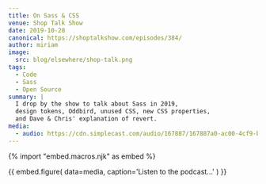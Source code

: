 ```yaml
---
title: On Sass & CSS
venue: Shop Talk Show
date: 2019-10-28
canonical: https://shoptalkshow.com/episodes/384/
author: miriam
image:
  src: blog/elsewhere/shop-talk.png
tags:
  - Code
  - Sass
  - Open Source
summary: |
  I drop by the show to talk about Sass in 2019,
  design tokens, Oddbird, unused CSS, new CSS properties,
  and Dave & Chris' explanation of revert.
media:
  - audio: https://cdn.simplecast.com/audio/167887/167887a0-ac00-4cf9-bc69-b5ca845997db/7f8ede83-f450-417c-9a00-2590ab39d636/shoptalkshow-384_tc.mp3
---
```


{% import "embed.macros.njk" as embed %}

{{ embed.figure(
  data=media,
  caption='Listen to the podcast…'
) }}
